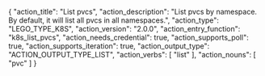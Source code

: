 {
  "action_title": "List pvcs",
  "action_description": "List pvcs by namespace. By default, it will list all pvcs in all namespaces.",
  "action_type": "LEGO_TYPE_K8S",
  "action_version": "2.0.0",
  "action_entry_function": "k8s_list_pvcs",
  "action_needs_credential": true,
  "action_supports_poll": true,
  "action_supports_iteration": true,
  "action_output_type": "ACTION_OUTPUT_TYPE_LIST",
  "action_verbs": [
    "list"
  ],
  "action_nouns": [
    "pvc"
  ]
}
